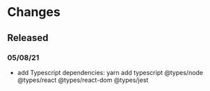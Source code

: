 # Changes

## Released

### 05/08/21

- add Typescript dependencies: 
    yarn add typescript @types/node @types/react @types/react-dom @types/jest
